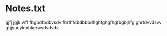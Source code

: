 # Notes.txt
gjfj
jgjk
wff
fbgbdfbdbvsdv
fbrthfdbdbbbdhghfghgfhgfbgbjhfg
ghrtdvvdsvv
gfjjyuuykmhkerwvdvdvdv
